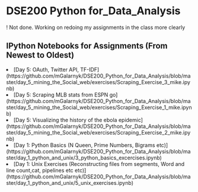 # DSE200 Python for_Data_Analysis
! Not done. Working on redoing my assignments in the class more clearly

## IPython Notebooks for Assignments (From Newest to Oldest)
  <li>[Day 5: OAuth, Twitter API, TF-IDF](https://github.com/mGalarnyk/DSE200_Python_for_Data_Analysis/blob/master/day_5_mining_the_Social_web/exercises/Scraping_Exercise_3_mike.ipynb)</li>
  <li>[Day 5: Scraping MLB stats from ESPN go](https://github.com/mGalarnyk/DSE200_Python_for_Data_Analysis/blob/master/day_5_mining_the_Social_web/exercises/Scraping_Exercise_1_mike.ipynb)</li>
    <li>[Day 5: Visualizing the history of the ebola epidemic](https://github.com/mGalarnyk/DSE200_Python_for_Data_Analysis/blob/master/day_5_mining_the_Social_web/exercises/Scraping_Exercise_2_mike.ipynb)</li>
  <li>[Day 1: Python Basics (N Queen, Prime Numbers, Bigrams etc)](https://github.com/mGalarnyk/DSE200_Python_for_Data_Analysis/blob/master/day_1_python_and_unix/3_python_basics_excercises.ipynb)</li>
  <li>[Day 1: Unix Exercises (Reconstructing files from segments, Word and line count,cat, pipelines etc etc)](https://github.com/mGalarnyk/DSE200_Python_for_Data_Analysis/blob/master/day_1_python_and_unix/5_unix_exercises.ipynb)</li>

